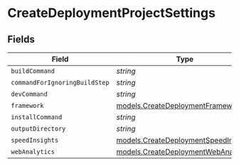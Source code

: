 # CreateDeploymentProjectSettings


## Fields

| Field                                                                              | Type                                                                               | Required                                                                           | Description                                                                        |
| ---------------------------------------------------------------------------------- | ---------------------------------------------------------------------------------- | ---------------------------------------------------------------------------------- | ---------------------------------------------------------------------------------- |
| `buildCommand`                                                                     | *string*                                                                           | :heavy_minus_sign:                                                                 | N/A                                                                                |
| `commandForIgnoringBuildStep`                                                      | *string*                                                                           | :heavy_minus_sign:                                                                 | N/A                                                                                |
| `devCommand`                                                                       | *string*                                                                           | :heavy_minus_sign:                                                                 | N/A                                                                                |
| `framework`                                                                        | [models.CreateDeploymentFramework](../models/createdeploymentframework.md)         | :heavy_minus_sign:                                                                 | N/A                                                                                |
| `installCommand`                                                                   | *string*                                                                           | :heavy_minus_sign:                                                                 | N/A                                                                                |
| `outputDirectory`                                                                  | *string*                                                                           | :heavy_minus_sign:                                                                 | N/A                                                                                |
| `speedInsights`                                                                    | [models.CreateDeploymentSpeedInsights](../models/createdeploymentspeedinsights.md) | :heavy_minus_sign:                                                                 | N/A                                                                                |
| `webAnalytics`                                                                     | [models.CreateDeploymentWebAnalytics](../models/createdeploymentwebanalytics.md)   | :heavy_minus_sign:                                                                 | N/A                                                                                |